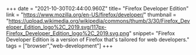 +++
date = "2021-10-30T02:44:00.960Z"
title= "Firefox Developer Edition"
link = "https://www.mozilla.org/en-US/firefox/developer/"
thumbnail = "https://upload.wikimedia.org/wikipedia/commons/thumb/3/30/Firefox_Developer_Edition_logo%2C_2019.svg/117px-Firefox_Developer_Edition_logo%2C_2019.svg.png"
snippet= "Firefox Developer Edition is a version of Firefox that's tailored for web developers."
tags = ["browser","web-development"]
+++
